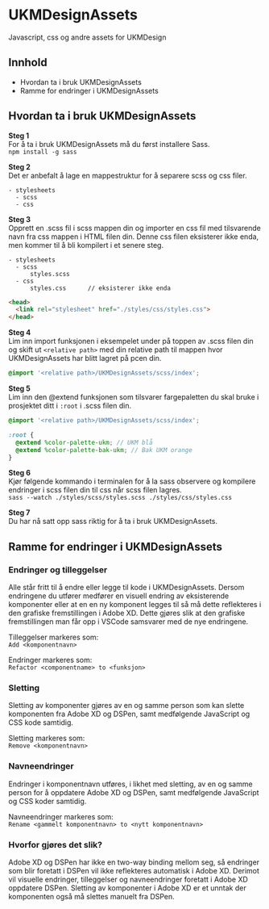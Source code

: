 # UKMDesignAssets
Javascript, css og andre assets for UKMDesign

## Innhold
- Hvordan ta i bruk UKMDesignAssets
- Ramme for endringer i UKMDesignAssets
## Hvordan ta i bruk UKMDesignAssets
**Steg 1**\
For å ta i bruk UKMDesignAssets må du først installere Sass.\
`npm install -g sass`

**Steg 2**\
Det er anbefalt å lage en mappestruktur for å separere scss og css filer.
```
- stylesheets
  - scss
  - css
```

**Steg 3**\
Opprett en .scss fil i scss mappen din og importer en css fil med tilsvarende navn fra css mappen i HTML filen din. Denne css filen eksisterer ikke enda, men kommer til å bli kompilert i et senere steg.

```
- stylesheets
  - scss
      styles.scss
  - css
      styles.css      // eksisterer ikke enda
```
```html
<head>
  <link rel="stylesheet" href="./styles/css/styles.css">
</head>
```

**Steg 4**\
Lim inn import funksjonen i eksempelet under på toppen av .scss filen din og skift ut `<relative path>` med din relative path til mappen hvor UKMDesignAssets har blitt lagret på pcen din.
```scss
@import '<relative path>/UKMDesignAssets/scss/index';
```

**Steg 5**\
Lim inn den @extend funksjonen som tilsvarer fargepaletten du skal bruke i prosjektet ditt i `:root` i .scss filen din.
```scss
@import '<relative path>/UKMDesignAssets/scss/index';

:root {
  @extend %color-palette-ukm; // UKM blå
  @extend %color-palette-bak-ukm; // Bak UKM orange
}
```

**Steg 6**\
Kjør følgende kommando i terminalen for å la sass observere og kompilere endringer i scss filen din til css når scss filen lagres.\
`sass --watch ./styles/scss/styles.scss ./styles/css/styles.css`

**Steg 7**\
Du har nå satt opp sass riktig for å ta i bruk UKMDesignAssets.

## Ramme for endringer i UKMDesignAssets
### Endringer og tilleggelser
Alle står fritt til å endre eller legge til kode i UKMDesignAssets. Dersom endringene du utfører medfører en visuell endring av eksisterende komponenter eller at en en ny komponent legges til så må dette reflekteres i den grafiske fremstillingen i Adobe XD. Dette gjøres slik at den grafiske fremstillingen man får opp i VSCode samsvarer med de nye endringene.

Tilleggelser markeres som:\
`Add <komponentnavn>`

Endringer markeres som:\
`Refactor <componentname> to <funksjon>`

### Sletting
Sletting av komponenter gjøres av en og samme person som kan slette komponenten fra Adobe XD og DSPen, samt medfølgende JavaScript og CSS kode samtidig.

Sletting markeres som:\
`Remove <komponentnavn>`

### Navneendringer
Endringer i komponentnavn utføres, i likhet med sletting, av en og samme person for å oppdatere Adobe XD og DSPen, samt medfølgende JavaScript og CSS koder samtidig.

Navneendringer markeres som:\
`Rename <gammelt komponentnavn> to <nytt komponentnavn>`

### Hvorfor gjøres det slik?
Adobe XD og DSPen har ikke en two-way binding mellom seg, så endringer som blir foretatt i DSPen vil ikke reflekteres automatisk i Adobe XD. Derimot vil visuelle endringer, tilleggelser og navneendringer foretatt i Adobe XD oppdatere DSPen. Sletting av komponenter i Adobe XD er et unntak der komponenten også må slettes manuelt fra DSPen.